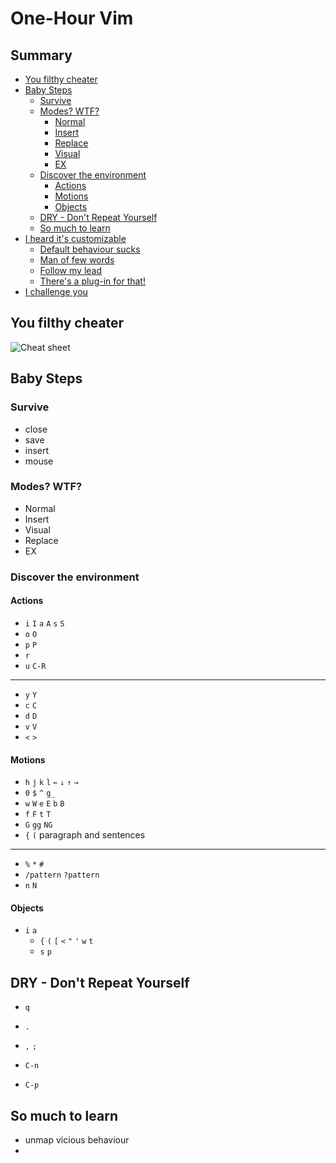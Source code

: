 One-Hour Vim
============

Summary
-------
- [You filthy cheater](#cheat)
- [Baby Steps](#baby)
	- [Survive](#survive)
	- [Modes? WTF?](#modes)
		- [Normal](#normal)
		- [Insert](#insert)
		- [Replace](#replace)
		- [Visual](#visual)
		- [EX](#ex)
	- [Discover the environment](#env)
		- [Actions](#actions)
		- [Motions](#motions)
		- [Objects](#obj)
	- [DRY - Don't Repeat Yourself](#dry)
	- [So much to learn](#adapt)
- [I heard it's customizable](#custom)
	- [Default behaviour sucks](#mappings)
	- [Man of few words](#abbreviations)
	- [Follow my lead](#leader)
	- [There's a plug-in for that!](#plugins)
- [I challenge you](#vimgolf)

<a name="cheat"></a> You filthy cheater
---------------------------------------

![Cheat sheet][1]

[1]: http://www.viemu.com/vi-vim-cheat-sheet.gif

<a name="baby"></a> Baby Steps
------------------------------

### <a name="survive"></a> Survive

- close
- save
- insert
- mouse

### <a name="modes"></a> Modes? WTF?

- <a name="normal"></a> Normal
- <a name="insert"></a> Insert
- <a name="visual"></a> Visual
- <a name="Replace"></a> Replace
- <a name="ex"></a> EX

### <a name="env"></a> Discover the environment

#### <a name="actions"></a> Actions
- `i` `I` `a` `A` `s` `S`
- `o` `O` 
- `p` `P`
- `r`
- `u` `C-R`

---
- `y` `Y`
- `c` `C`
- `d` `D`
- `v` `V`
- `<` `>`

#### <a name="motions"></a> Motions

- `h` `j` `k` `l` `←` `↓` `↑` `→`
- `0` `$` `^` `g_`
- `w` `W` `e` `E` `b` `B`
- `f` `F` `t` `T`
- `G` `gg` `NG`
- `{` `(` paragraph and sentences

---
- `%` `*` `#`
- `/pattern` `?pattern`
- `n` `N`

#### <a name="objects"></a> Objects

- `i` `a`
	- `{` `(` `[` `<` `"` `'` `w` `t`
	- `s` `p`

## <a name="dry"></a> DRY - Don't Repeat Yourself
- `q`
- `.`
- `,` `;`

- `C-n`
- `C-p`

## <a name="adapt"></a> So much to learn
- unmap vicious behaviour
- 
